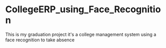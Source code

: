 # CollegeERP_using_Face_Recognition
This is my graduation project  it's a college management system using a face recognition to take absence 
